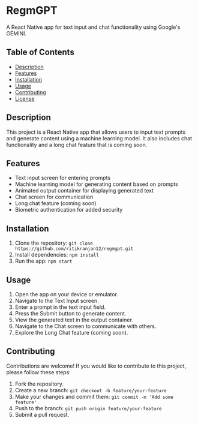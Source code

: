 # RegmGPT

A React Native app for text input and chat functionality using Google's GEMINI.

## Table of Contents

- [Description](#description)
- [Features](#features)
- [Installation](#installation)
- [Usage](#usage)
- [Contributing](#contributing)
- [License](#license)

## Description

This project is a React Native app that allows users to input text prompts and generate content using a machine learning model. It also includes chat functionality and a long chat feature that is coming soon.

## Features

- Text input screen for entering prompts
- Machine learning model for generating content based on prompts
- Animated output container for displaying generated text
- Chat screen for communication
- Long chat feature (coming soon)
- Biometric authentication for added security

## Installation

1. Clone the repository: `git clone https://github.com/ritikranjan12/regmgpt.git`
2. Install dependencies: `npm install`
3. Run the app: `npm start`

## Usage

1. Open the app on your device or emulator.
2. Navigate to the Text Input screen.
3. Enter a prompt in the text input field.
4. Press the Submit button to generate content.
5. View the generated text in the output container.
6. Navigate to the Chat screen to communicate with others.
7. Explore the Long Chat feature (coming soon).

## Contributing

Contributions are welcome! If you would like to contribute to this project, please follow these steps:

1. Fork the repository.
2. Create a new branch: `git checkout -b feature/your-feature`
3. Make your changes and commit them: `git commit -m 'Add some feature'`
4. Push to the branch: `git push origin feature/your-feature`
5. Submit a pull request.
